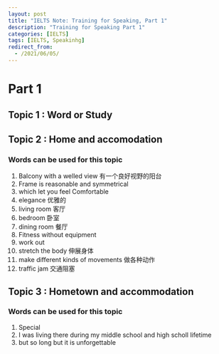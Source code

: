 ```yaml
---
layout: post
title: "IELTS Note: Training for Speaking, Part 1"
description: "Training for Speaking Part 1"
categories: [IELTS]
tags: [IELTS, Speakinhg]
redirect_from:
  - /2021/06/05/
---
```

# Part 1

## Topic 1 : Word or Study

## Topic 2 : Home and accomodation

### Words can be used for this topic 

1. Balcony with a welled view 有一个良好视野的阳台
2. Frame is reasonable and symmetrical
3. which let you feel Comfortable
4. elegance 优雅的
5. living room 客厅
6. bedroom 卧室
7. dining room 餐厅
8. Fitness without equipment 
9. work out
10. stretch the body 伸展身体
11. make different kinds of movements 做各种动作
12. traffic jam 交通阻塞

## Topic 3 : Hometown and accommodation

### Words can be used for this topic 
1. Special 
2. I was living there during my middle school and high scholl lifetime 
3. but so long but it is unforgettable